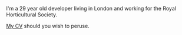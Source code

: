 I'm a 29 year old developer living in London and working for the Royal Horticultural Society.  

[My CV](http://pierskarsenbarg.github.com/piers-karsenbarg-cv) should you wish to peruse.